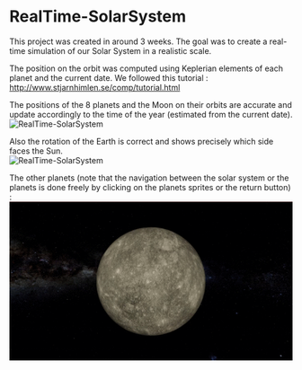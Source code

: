 # RealTime-SolarSystem


This project was created in around 3 weeks. The goal was to create a real-time simulation of our Solar System in a realistic scale.  

The position on the orbit was computed using Keplerian elements of each planet and the current date. We followed this tutorial : http://www.stjarnhimlen.se/comp/tutorial.html

The positions of the 8 planets and the Moon on their orbits are accurate and update accordingly to the time of the year (estimated from the current date).
<br>
![RealTime-SolarSystem](https://github.com/Cottard-Faraud/RealTime-SolarSystem/blob/main/Assets/Misc/RealTime-SolarSystem-Demo.gif)

Also the rotation of the Earth is correct and shows precisely which side faces the Sun.
<br>
![RealTime-SolarSystem](https://github.com/Cottard-Faraud/RealTime-SolarSystem/blob/main/Assets/Misc/RealTime-Earth-Demo.gif)

The other planets (note that the navigation between the solar system or the planets is done freely by clicking on the planets sprites or the return button) : <br>
![RealTime-SolarSystem](https://github.com/Cottard-Faraud/RealTime-SolarSystem/blob/main/Assets/Misc/Planets-Demo.gif)
